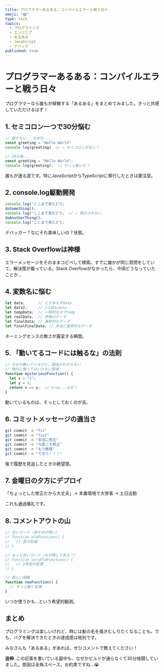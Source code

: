 ```yaml
---
title: プログラマーあるある：コンパイルエラーと戦う日々
emoji: "😂"
type: tech
topics:
  - プログラミング
  - エンジニア
  - あるある
  - JavaScript
  - デバッグ
published: true
---
```


# プログラマーあるある：コンパイルエラーと戦う日々

プログラマーなら誰もが経験する「あるある」をまとめてみました。きっと共感していただけるはず！

## 1. セミコロン一つで30分悩む

```javascript
// 動かない...なぜだ...
const greeting = "Hello World"
console.log(greeting)  // ← セミコロンがない！

// 30分後...
const greeting = "Hello World";
console.log(greeting);  // やっと動いた！
```

誰もが通る道です。特にJavaScriptからTypeScriptに移行したときは要注意。

## 2. console.log駆動開発

```javascript
console.log("ここまで来た1");
doSomething();
console.log("ここまで来た2");  // ← 表示されない
doAnotherThing();
console.log("ここまで来た3");
```

デバッガー？なにそれ美味しいの？状態。

## 3. Stack Overflowは神様

エラーメッセージをそのままコピペして検索。すでに誰かが同じ質問をしていて、解決策が載っている。Stack Overflowがなかったら、今頃どうなっていたことか...

## 4. 変数名に悩む

```javascript
let data;      // とりあえずdata
let data2;     // 2つ目もdata
let tempData;  // 一時的なのでtemp
let realData;  // 本物のデータ
let finalData; // 最終的なデータ
let finalFinalData; // 本当に最終的なデータ
```

ネーミングセンスの無さが露呈する瞬間。

## 5. 「動いてるコードには触るな」の法則

```javascript
// なぜか動いているけど、理由がわからない
// 絶対に触ってはいけない聖域
function mysteriousFunction() {
  let x = "1";
  let y = 1;
  return x == y;  // true...なぜ？
}
```

動いているものは、そっとしておくのが吉。

## 6. コミットメッセージの適当さ

```bash
git commit -m "fix"
git commit -m "fix2"
git commit -m "本当に修正"
git commit -m "今度こそ修正"
git commit -m "もう無理"
git commit -m "できた！！！"
```

後で履歴を見返したときの絶望感。

## 7. 金曜日の夕方にデプロイ

「ちょっとした修正だから大丈夫」→ 本番環境で大惨事 → 土日出勤

これも通過儀礼です。

## 8. コメントアウトの山

```javascript
// 古いコード（消すのが怖い）
// function oldFunction() {
//   // 昔の処理
// }

// もっと古いコード（なぜ残してある？）
// function veryOldFunction() {
//   // 2年前の処理
// }

// 新しい関数
function newFunction() {
  // やっと動く処理
}
```

いつか使うかも...という希望的観測。

## まとめ

プログラミングは楽しいけれど、時には髪の毛を掻きむしりたくなることも。でも、バグを解決できたときの達成感は格別です。

みなさんも「あるある」があれば、ぜひコメントで教えてください！

**追伸**: この記事を書いている最中も、なぜかビルドが通らなくて30分格闘していました。原因は全角スペース。お約束ですね...😭